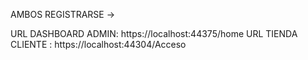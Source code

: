 AMBOS REGISTRARSE ->

URL DASHBOARD ADMIN: https://localhost:44375/home
URL TIENDA CLIENTE : https://localhost:44304/Acceso
